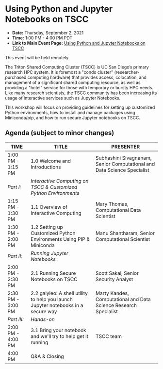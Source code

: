 # Using Python and Jupyter Notebooks on TSCC

* **Date:**  Thursday, September 2, 2021
* **Time:** 1:00 PM - 4:00 PM PDT
* **Link to Main Event Page:**
[Using Python and Jupyter Notebooks on TSCC](https://www.sdsc.edu/event_items/202109_TSCCworkshop.html)

This event will be held remotely.  

The Triton Shared Computing Cluster (TSCC) is UC San Diego’s primary research HPC system. It is foremost a "condo cluster" (researcher-purchased computing hardware) that provides access, colocation, and management of a significant shared computing resource, as well as providing a "hotel" service for those with temporary or bursty HPC needs. Like many research scientists, the TSCC community has been increasing its usage of interactive services such as Jupyter Notebooks.

This workshop will focus on providing guidelines for setting up customized Python environments, how to install and manage packages using Miniconda/pip, and how to run secure Jupyter notebooks on TSCC.

## Agenda (subject to minor changes)
| **TIME** |  **TITLE** | **PRESENTER** |
| ----- | -----  | ----- |
| 1:00 PM - 1:15 PM  |  1.0  Welcome and Introductions | Subhashini Sivagnanam, Senior Computational and Data Science Specialist |
 | *Part I:*  |  *Interactive Computing on TSCC & Customized Python Environments* |  |
 | 1:15 PM - 1:30 PM  |  1.1  Overview of Interactive Computing | Mary Thomas, Computational Data Scientist |
 | 1:30 PM - 2:00 PM  |  1.2  Setting up Customized Python Environments Using PIP & Miniconda | Manu Shantharam, Senior Computational Scientist |
 | *Part II:*  | *Running Jupyter Notebooks* |  |
 | 2:00 PM - 2:30 PM  |  2.1  Running Secure Notebooks on TSCC | Scott Sakai, Senior Security Analyst |
 | 2:30 PM - 3:00 PM  |  2.2  galyleo: A shell utility to help you launch Jupyter notebooks in a secure way | Marty Kandes, Computational and Data Science Research Specialist |
 | *Part III:*  | *Hands-on* | |
 | 3:00 PM - 4:00 PM  |  3.1  Bring your notebook and we'll try to help get it running | TSCC team |
 | 4:00 PM  |  Q&A & Closing  |  |
